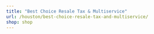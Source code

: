 ```yaml
---
title: "Best Choice Resale Tax & Multiservice"
url: /houston/best-choice-resale-tax-and-multiservice/
shop: shop
---
```

